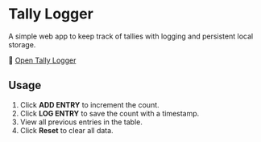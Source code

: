 # Tally Logger 

A simple web app to keep track of tallies with logging and persistent local storage.

🔗 <a href="https://tally-logger.vercel.app/" target="_blank">Open Tally Logger</a>

## Usage
1. Click **ADD ENTRY** to increment the count.
2. Click **LOG ENTRY** to save the count with a timestamp.
3. View all previous entries in the table.
4. Click **Reset** to clear all data.

